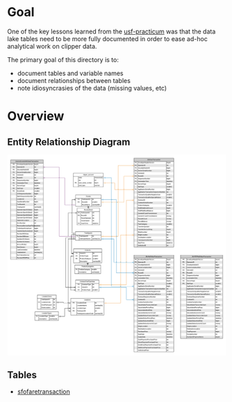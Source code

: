 # Goal

One of the key lessons learned from the [usf-practicum](https://github.com/BayAreaMetro/usf-practicum) was that the data lake tables need to be more fully documented in order to ease ad-hoc analytical work on clipper data. 

The primary goal of this directory is to:
* document tables and variable names  
* document relationships between tables  
* note idiosyncrasies of the data (missing values, etc)  


# Overview

## Entity Relationship Diagram

![](clipper_data_store_erd.png)

## Tables

- [sfofaretransaction](sfofaretransaction.md)
